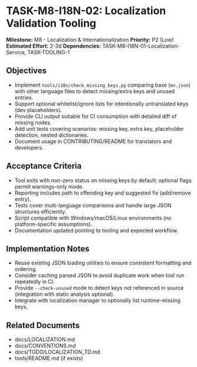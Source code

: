 # TASK-M8-I18N-02: Localization Validation Tooling

**Milestone:** M8 - Localization & Internationalization
**Priority:** P2 (Low)
**Estimated Effort:** 2-3d
**Dependencies:** TASK-M8-I18N-01-Localization-Service, TASK-TOOLING-1

## Objectives

- Implement `tools/i18n/check_missing_keys.py` comparing base (`en.json`) with other language files to detect missing/extra keys and unused entries.
- Support optional whitelist/ignore lists for intentionally untranslated keys (dev placeholders).
- Provide CLI output suitable for CI consumption with detailed diff of missing nodes.
- Add unit tests covering scenarios: missing key, extra key, placeholder detection, nested dictionaries.
- Document usage in CONTRIBUTING/README for translators and developers.

## Acceptance Criteria

- Tool exits with non-zero status on missing keys by default; optional flags permit warnings-only mode.
- Reporting includes path to offending key and suggested fix (add/remove entry).
- Tests cover multi-language comparisons and handle large JSON structures efficiently.
- Script compatible with Windows/macOS/Linux environments (no platform-specific assumptions).
- Documentation updated pointing to tooling and expected workflow.

## Implementation Notes

- Reuse existing JSON loading utilities to ensure consistent formatting and ordering.
- Consider caching parsed JSON to avoid duplicate work when tool run repeatedly in CI.
- Provide `--check-unused` mode to detect keys not referenced in source (integration with static analysis optional).
- Integrate with localization manager to optionally list runtime-missing keys.

## Related Documents

- docs/LOCALIZATION.md
- docs/CONVENTIONS.md
- docs/TODO/LOCALIZATION_TD.md
- tools/README.md (if exists)
